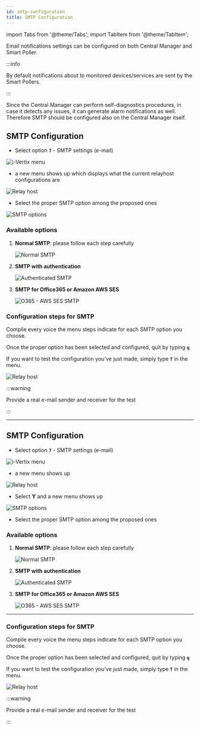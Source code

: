 ```yaml
---
id: smtp-configuration
title: SMTP Configuration
---
```


import Tabs from '@theme/Tabs';
import TabItem from '@theme/TabItem';

Email notifications settings can be configured on both Central Manager and Smart Poller.

:::info

By default notifications about to monitored devices/services are sent by the Smart Pollers.

:::

Since the Central Manager can perform self-diagnostics procedures, in case it detects any issues, it can generate alarm notifications as well.
Therefore SMTP should be configured also on the Central Manager itself.

<Tabs>
<TabItem value="i-Vertix4" label="i-Vertix4 (Central & Poller)" default>

## SMTP Configuration

* Select option **`7`** - SMTP settings (e-mail)

![i-Vertix menu](../../assets/setup-startup-central-poller/ivertix-menu-v4.png)

* a new menu shows up which displays what the current relayhost configurations are

![Relay host](../../assets/setup-startup-central-poller/relay-host-v4.png)

* Select the proper SMTP option among the proposed ones

![SMTP options](../../assets/setup-startup-central-poller/relay-options-v4.png)

### Available options

1. **Normal SMTP**: please follow each step carefully

    ![Normal SMTP](../../assets/setup-startup-central-poller/simple-relay.png)

2. **SMTP with authentication**

    ![Authenticated SMTP](../../assets/setup-startup-central-poller/auth-smtp.png)

3. **SMTP for Office365 or Amazon AWS SES**

    ![O365 - AWS SES SMTP](../../assets/setup-startup-central-poller/O365-smtp.png)

### Configuration steps for SMTP

Compile every voice the menu steps indicate for each SMTP option you choose.

Once the proper option has been selected and configured, quit by typing **`q`**

If you want to test the configuration you've just made, simply type **`T`** in the menu.

![Relay host](../../assets/setup-startup-central-poller/test-smtp-v4.png)

:::warning

Provide a real e-mail sender and receiver for the test

:::

---

</TabItem>
<TabItem value="i-Vertix3" label="i-Vertix3 (Central & Poller)">

## SMTP Configuration

* Select option **`7`** - SMTP settings (e-mail)

![i-Vertix menu](../../assets/setup-startup-central-poller/ivertix-menu.png)

* a new menu shows up

![Relay host](../../assets/setup-startup-central-poller/relay-host.png)

* Select **Y** and a new menu shows up

![SMTP options](../../assets/setup-startup-central-poller/smtp-options.png)

* Select the proper SMTP option among the proposed ones

### Available options

1. **Normal SMTP**: please follow each step carefully

    ![Normal SMTP](../../assets/setup-startup-central-poller/simple-relay.png)

2. **SMTP with authentication**

    ![Authenticated SMTP](../../assets/setup-startup-central-poller/auth-smtp.png)

3. **SMTP for Office365 or Amazon AWS SES**

    ![O365 - AWS SES SMTP](../../assets/setup-startup-central-poller/O365-smtp.png)

---

### Configuration steps for SMTP

Compile every voice the menu steps indicate for each SMTP option you choose.

Once the proper option has been selected and configured, quit by typing **`q`**

If you want to test the configuration you've just made, simply type **`T`** in the menu.

![Relay host](../../assets/setup-startup-central-poller/relay-host.png)

:::warning

Provide a real e-mail sender and receiver for the test

:::

</TabItem>
</Tabs>
